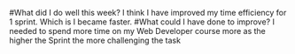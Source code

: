 #What did I do well this week?
I think I have improved my time efficiency for 1 sprint. Which is I became faster.
#What could I have done to improve?
I needed to spend more time on my Web Developer course more as the higher the Sprint the more challenging the task
